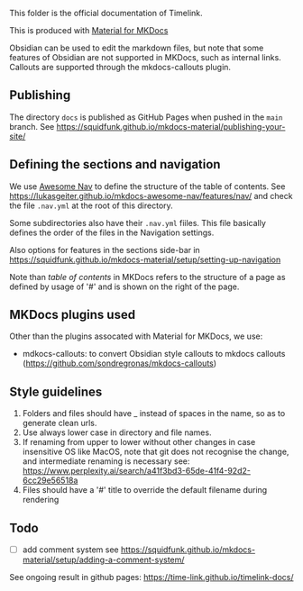 This folder is the official documentation of Timelink.

This is produced with [Material for MKDocs](https://squidfunk.github.io/mkdocs-material/)

Obsidian can be used to edit the markdown files, but note that some features of Obsidian are not supported in MKDocs, such as internal links. Callouts are supported through the mkdocs-callouts plugin.

## Publishing

The directory `docs` is  published as  GitHub Pages when pushed in the `main` branch. See https://squidfunk.github.io/mkdocs-material/publishing-your-site/

## Defining the sections and navigation

We use  [Awesome Nav](https://lukasgeiter.github.io/mkdocs-awesome-nav/) to define the structure of the table of contents. See  https://lukasgeiter.github.io/mkdocs-awesome-nav/features/nav/ and check the file `.nav.yml` at the root of this directory.

Some subdirectories also have their `.nav.yml` fiiles. This file basically defines the order of the files in the Navigation settings.

Also options for features in the sections side-bar in https://squidfunk.github.io/mkdocs-material/setup/setting-up-navigation

Note than _table of contents_ in MKDocs refers to the structure of a page as defined by usage of '#' and is shown on the right of the page.

## MKDocs plugins used

Other than the plugins assocated with Material for MKDocs, we use:

- mdkocs-callouts: to convert Obsidian style callouts to mkdocs callouts (https://github.com/sondregronas/mkdocs-callouts)

## Style guidelines

1. Folders and files should have _ instead of spaces in the name, so as to generate clean urls.
2. Use always lower case in directory and file names.
3. If renaming from upper to lower without other changes in case insensitive OS like MacOS, note that git does not recognise the change, and intermediate renaming is necessary see: https://www.perplexity.ai/search/a41f3bd3-65de-41f4-92d2-6cc29e56518a
4. Files should have a '#' title to override the default filename during rendering

## Todo

- [ ] add comment system see https://squidfunk.github.io/mkdocs-material/setup/adding-a-comment-system/

See ongoing result in github pages: https://time-link.github.io/timelink-docs/
